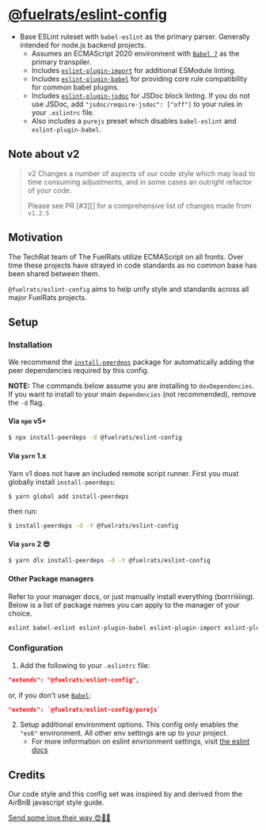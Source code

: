 # [@fuelrats/eslint-config][eslint-config-fuelrats]

* Base ESLint ruleset with `babel-eslint` as the primary parser. Generally intended for node.js backend projects.
    * Assumes an ECMAScript 2020 environment with [`Babel 7`][babel] as the primary transpiler.
    * Includes [`eslint-plugin-import`][eslint-plugin-import] for additional ESModule linting.
    * Includes [`eslint-plugin-babel`][eslint-plugin-babel] for providing core rule compatibility for common babel plugins.
    * Includes [`eslint-plugin-jsdoc`][eslint-plugin-jsdoc] for JSDoc block linting. If you do not use JSDoc, add `"jsdoc/require-jsdoc": ["off"]` to your rules in your `.eslintrc` file.
    * Also includes a `purejs` preset which disables `babel-eslint` and `eslint-plugin-babel`.





## Note about v2

> v2 Changes a number of aspects of our code style which may lead to time consuming adjustments, and in some cases an outright refactor of your code.
>
> Please see PR [#3][] for a comprehensive list of changes made from `v1.2.5`



## Motivation

The TechRat team of The FuelRats utilize ECMAScript on all fronts. Over time these projects have strayed in code standards as no common base has been shared between them.

`@fuelrats/eslint-config` aims to help unify style and standards across all major FuelRats projects.





## Setup

### Installation

We recommend the [`install-peerdeps`][install-peerdeps] package for automatically adding the peer dependencies required by this config.

**NOTE:** The commands below assume you are installing to `devDependencies`. If you want to install to your main `dependencies` (not recommended), remove the `-d` flag.

#### Via `npm` v5+

```bash
$ npx install-peerdeps -d @fuelrats/eslint-config
```

#### Via `yarn` 1.x

Yarn v1 does not have an included remote script runner. First you must globally install `install-peerdeps`:

```bash
$ yarn global add install-peerdeps
```

then run:

```bash
$ install-peerdeps -d -Y @fuelrats/eslint-config
```


#### Via `yarn` 2 😎

```bash
$ yarn dlx install-peerdeps -d -Y @fuelrats/eslint-config
```


#### Other Package managers

Refer to your manager docs, or just manually install everything (borrriiiiing). Below is a list of package names you can apply to the manager of your choice.

```bash
eslint babel-eslint eslint-plugin-babel eslint-plugin-import eslint-plugin-jsdoc @fuelrats/eslint-config
```


### Configuration

1. Add the following to your `.eslintrc` file:

```json
"extends": "@fuelrats/eslint-config",
```

or, if you don't use [`Babel`][babel]:

```json
"extends": `@fuelrats/eslint-config/purejs`
```

2. Setup additional environment options. This config only enables the `"es6"` environment. All other env settings are up to your project.
    * For more information on eslint envrionment settings, visit [the eslint docs][eslint-env]





## Credits
Our code style and this config set was inspired by and derived from the AirBnB javascript style guide.

[Send some love their way 😍🎉🎊][airbnb]





[airbnb]: https://github.com/airbnb/javascript
[babel]: https://babeljs.io/
[eslint-env]: https://eslint.org/docs/user-guide/configuring#specifying-environments
[eslint-config-fuelrats]: https://www.npmjs.com/package/@fuelrats/eslint-config
[eslint-plugin-babel]: https://www.npmjs.com/package/eslint-plugin-babel
[eslint-plugin-import]: https://www.npmjs.com/package/eslint-plugin-import
[eslint-plugin-jsdoc]: https://www.npmjs.com/package/eslint-plugin-jsdoc
[install-peerdeps]: https://www.npmjs.com/package/install-peerdeps
